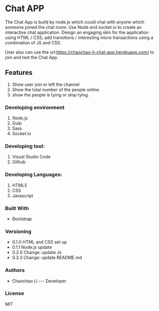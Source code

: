 # Chat APP
The Chat App is build by node.js which could chat with anyone which someone joined the chat room.
Use Node and socket.io to create an interactive chat application. Design an engaging skin
for the application using HTML / CSS; add transitions / interesting micro transactions using
a combination of JS and CSS.

User also can use the url:https://chaochao-li-chat-app.herokuapp.com/ to join and test the Chat App.
## Features
1. Show user join or left the channel
2. Show the total number of the people online.
3. show the people is tying or stop tying.

### Developing environment
 1. Node,js
 2. Gulp
 3. Sass
 4. Socket.io
### Developing tool:
 1. Visual Studio Code
 2. Github

### Developing Languages:
 1. HTML5
 2. CSS
 3. Javascript


### Built With
* Bootstrap

### Versioning
* 0.1.0 HTML and CSS set up
* 0.1.1 Node.js update
* 0.2.0 Change: update Js
* 0.3.3 Change: update README.md

### Authors 
* Chaochao Li --- Developer

### License
   MIT
